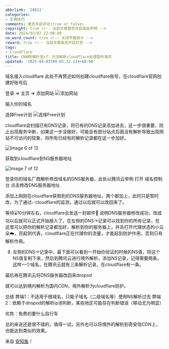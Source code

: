 ```yaml
---
abbrlink: '28011'
categories:
- 实用技巧
comments: 是否开启评论(true or false)
copyright: true <!-- 当前文章是否开启版权声明 -->
date: 2024/02/02 22:00:00
no_word_count: true <!-- 关闭字数统计 -->
reward: true <!-- 当前文章是否开启打赏 -->
tags:
- Cloudflare
title: CNAME解析至cf：分流解析cloudflare处理国外请求
updated: '2025-04-03T09:03:32.124+08:00'
---
```

域名接入cloudflare
此处不再赘述如何创建cloudflare账号，在cloudflare官网创建好账号后

登录 => 主页 => 添加网站
![添加网站](https://img02.anheyu.com/adminuploads/1/2023/07/23/64bd0c9d6d6b3.webp!blogimg)

输入你的域名

选择Free计划
![选择Free计划](https://img02.anheyu.com/adminuploads/1/2023/07/23/64bd0d426c037.png!blogimg)

cloudflare会扫描已有DNS记录，将已有的DNS记录添加进去，这一步很重要，防止出现服务中断，如果这一步没做好，可能会有部分站点后面没有解析导致出现网站不可访问的现象，将所有已经有的解析记录都在这一步加好。

![Image 6 of 12](https://img02.anheyu.com/adminuploads/1/2023/07/23/64bd0d8187168.png!blogimg)

获取到cloudflare到NS服务器地址

![Image 7 of 12](https://img02.anheyu.com/adminuploads/1/2023/07/23/64bd0e56a1fb3.png!blogimg)

登录你的域名厂商解析修改域名的DNS服务器，此处以腾讯云举例
打开 域名控制台 点击修改DNS服务器地址

添加上刚刚在cloudflare获取到的DNS服务器地址，两个都加上，此时只是暂时改，为了通过✅cloudflare的监测，通过以后就可以改回来了。

等待⌛️10分钟左右，cloudflare会发送一封邮件📧 说明DNS服务器修改成功，改成功以后就可以正式开始接入了，在左侧的DNS->记录可以找到你的所有记录，在这里可以把你的解析记录都加好，解析到你的服务器上，并且打开代理状态的小云朵☁️，亮起则代表，cloudflare正在代理你的流量，才能起到防护作用，否则只有解析作用。

8. 左侧的DNS->记录中，最下面可以看到一开始你验证的时候的NS值，将这个NS值复制下来，然后到腾讯云进行境外解析，添加NS记录，记得需要两条，这样一个域名，在腾讯云就有三条解析记录，在cloudflare有一条。

最后再在腾讯云将DNS服务器改回来dnspod

就可以达到境内解析为国内CDN，境外解析为cloudflare防护。

总结
弊端1：不适用于根域名，只能子域名（二级域名等）使用NS解析过去
弊端2：依赖于dnspod的解析ip池判断，某些地区可能存在判断错误（移动尤为明显）

优势：免费的要什么自行车

总的来说还是很不错的，值得一试，另外也可以将境外的解析到奇安信CDN上，也能达到类似的效果。

来自 [安知鱼](https://blog.anheyu.com/)！
